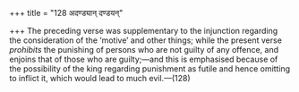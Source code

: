 +++
title = "128 अदण्ड्यान् दण्डयन्"

+++
The preceding verse was supplementary to the injunction regarding the
consideration of the ‘motive’ and other things; while the present verse
*prohibits* the punishing of persons who are not guilty of any offence,
and enjoins that of those who are guilty;—and this is emphasised because
of the possibility of the king regarding punishment as futile and hence
omitting to inflict it, which would lead to much evil.—(128)


